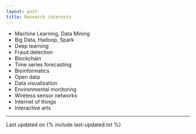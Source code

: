 ```yaml
---
layout: post
title: Research interests
---
```


<div align="justify">

<ul>
<li>Machine Learning, Data Mining</li>
<li>Big Data, Hadoop, Spark</li>
<li>Deep learning</li>
<li>Fraud detection</li>
<li>Blockchain</li>
<li>Time series forecasting</li>
<li>Bioinformatics</li>
<li>Open data</li>
<li>Data visualization</li>
<li>Environmental monitoring</li>
<li>Wireless sensor networks</li>
<li>Internet of things</li>
<li>Interactive arts</li>
</ul>

<!--
<p></p>
<br>

## <i class="fa fa-chevron-right"></i> Current projects

<table class="table table-hover">

    <tr>
    <td class="col-md-3"><a href="http://www.securit-brussels.be/project/brufence/" target='_blank'><img src="/images/research/brufence.png"/></a> </td>
    <td>
        <strong>Brufence</strong><br>
        With Fabrizio Carcillo<br>
        
blabla


    </td>
    </tr>
    <tr>
    <td class="col-md-3"><a href="http://yleborgne.net/opented" target='_blank'><img src="/images/research/OpenTED.png"/></a> </td>
    <td>
        <strong>OpenTED</strong><br>
        With Adriana Homolova<br>
        
blabla


    </td>
    </tr>
    </table>

## <i class="fa fa-chevron-right"></i> Some past projects

<table class="table table-hover">

    <tr>
    <td class="col-md-3"><a href="http://www.securit-brussels.be/project/brufence/" target='_blank'><img src="/images/research/brufence.png"/></a> </td>
    <td>
        <strong>Lyrics explorer</strong><br>    
blabla
    </td>
    </tr>
    <tr>
    <td class="col-md-3"><a href="http://www.securit-brussels.be/project/brufence/" target='_blank'><img src="/images/research/brufence.png"/></a> </td>
    <td>
        <strong>Lyrics explorer</strong><br>    
blabla
    </td>
    </tr>
    </table>
</div>
-->

<script>
  (function(i,s,o,g,r,a,m){i['GoogleAnalyticsObject']=r;i[r]=i[r]||function(){
  (i[r].q=i[r].q||[]).push(arguments)},i[r].l=1*new Date();a=s.createElement(o),
  m=s.getElementsByTagName(o)[0];a.async=1;a.src=g;m.parentNode.insertBefore(a,m)
  })(window,document,'script','https://www.google-analytics.com/analytics.js','ga');

  ga('create', 'UA-84331081-1', 'auto');
  ga('send', 'pageview');

</script>

---

Last updated on {% include last-updated.txt %}
